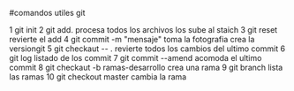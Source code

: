 #comandos utiles git

1 git init
2 git add.  procesa todos los archivos los sube al staich
3 git reset revierte el add
4 git commit -m "mensaje" toma la fotografia crea la versiongit 
5 git checkaut -- . revierte  todos los cambios del ultimo commit
6 git log listado de los commit
7 git commit --amend  acomoda el ultimo commit
8 git checkaut -b ramas-desarrollo  crea una rama
9 git branch lista las ramas
10 git checkout master cambia la rama